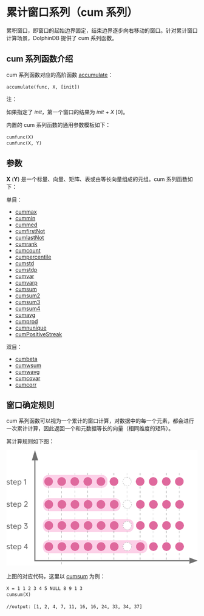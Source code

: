 # 累计窗口系列（cum 系列）

累积窗口，即窗口的起始边界固定，结束边界逐步向右移动的窗口。针对累计窗口计算场景，DolphinDB 提供了 cum 系列函数。

## cum 系列函数介绍

cum 系列函数对应的高阶函数 [accumulate](../ho_funcs/accumulate.md)：

```
accumulate(func, X, [init])
```

注：

如果指定了 *init*，第一个窗口的结果为 *init* + *X* [0]。

内置的 cum 系列函数的通用参数模板如下：

```
cumfunc(X)
cumfunc(X, Y)
```

## 参数

**X** (**Y**) 是一个标量、向量、矩阵、表或由等长向量组成的元组。cum 系列函数如下：

单目：

* [cummax](../c/cummax.md)
* [cummin](../c/cummin.md)
* [cummed](../c/cummed.md)
* [cumfirstNot](../c/cumfirstNot.md)
* [cumlastNot](../c/cumlastNot.md)
* [cumrank](../c/cumrank.md)
* [cumcount](../c/cumcount.md)
* [cumpercentile](../c/cumpercentile.md)
* [cumstd](../c/cumstd.md)
* [cumstdp](../c/cumstdp.md)
* [cumvar](../c/cumvar.md)
* [cumvarp](../c/cumvarp.md)
* [cumsum](../c/cumsum.md)
* [cumsum2](../c/cumsum2.md)
* [cumsum3](../c/cumsum3.md)
* [cumsum4](../c/cumsum4.md)
* [cumavg](../c/cumavg.md)
* [cumprod](../c/cumprod.md)
* [cumnunique](../c/cumnunique.md)
* [cumPositiveStreak](../c/cumPositiveStreak.md)

双目：

* [cumbeta](../c/cumbeta.md)
* [cumwsum](../c/cumwsum.md)
* [cumwavg](../c/cumwavg.md)
* [cumcovar](../c/cumcovar.md)
* [cumcorr](../c/cumcorr.md)

## 窗口确定规则

cum
系列函数可以视为一个累计的窗口计算，对数据中的每一个元素，都会进行一次累计计算，因此返回一个和元数据等长的向量（相同维度的矩阵）。

其计算规则如下图：

![](../../images/cum_1.png)

上图的对应代码，这里以 [cumsum](../c/cumsum.md) 为例：

```
X = 1 1 2 3 4 5 NULL 8 9 1 3
cumsum(X)

//output: [1, 2, 4, 7, 11, 16, 16, 24, 33, 34, 37]
```

